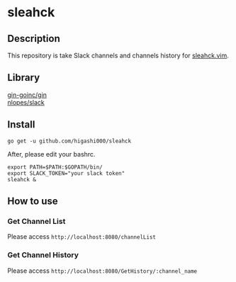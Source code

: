 # sleahck

## Description
This repository is take Slack channels and channels history for [sleahck.vim](https://github.com/higashi000/sleahck.vim).<br>

## Library
[gin-goinc/gin](https://github.com/gin-gonic/gin)<br>
[nlopes/slack](https://github.com/nlopes/slack)<br>

## Install
```
go get -u github.com/higashi000/sleahck
```

After, please edit your bashrc.<br>
```
export PATH=$PATH:$GOPATH/bin/
export SLACK_TOKEN="your slack token"
sleahck &
```

## How to use
### Get Channel List
Please access `http://localhost:8080/channelList`

### Get Channel History
Please access `http://localhost:8080/GetHistory/:channel_name`
